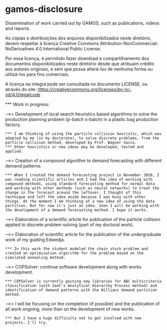 # gamos-disclosure
Dissemination of work carried out by GAMOS, such as publications, videos and reports. 

As cópias e distribuições dos arquivos disponibilizados neste diretório, devem respeitar à licença Creative Commons Attribution-NonCommercial-NoDerivatives 4.0 International Public License.

Por essa licença, é permitido fazer download e compartilhamento dos documentos disponibilizados neste diretório desde que atribuam crédito aos autores originais, e sem que possa alterá-los de nenhuma forma ou utilizá-los para fins comerciais. 

A licença na íntegra pode ser consultada no documento LICENSE, ou através do site: https://creativecommons.org/licenses/by-nc-nd/4.0/legalcode

*** Work in progress:

-->> Development of local search heuristics based algorithms to solve the production planning problem (p-batch s-batch) in a plastic bag production factory.

    *** I am thinking of using the particle collision heuristic, which was adapted by me (in my doctorate), to solve discrete problems, from the particle collision method, developed by Prof. Wagner Sacco.
    *** Other heuristics or new ideas may be developed, tested and applied.

-->> Creation of a compound algorithm to demand forecasting with different demand patterns.

    *** When I created the demand forecasting project in November 2020, I was reading scientific articles and I had the idea of working with compound methods, using standard forecasting method for normal data and working with other methods (such as neural networks) to treat the change in the forecast around the leftover. I thought of this technique and left the idea aside because I was busy with other things. At the moment I am thinking of a new idea of using the data partition. But for now it's just an idea. Soon I will be working with the development of a demand forecasting method. I hope it works.

-->> Elaboration of a scientific article for publication of the particle collision applied to discrete problem solving (part of my doctoral work).

-->> Elaboration of scientific article for the publication of the undergraduate work of my guiding Edwedja. 
    
    *** In this work the student modeled the chain stock problem and created an optimization algorithm for the problem based on the simulated annealing method.

-->> COPSolver: continue software development along with works development.
    
    *** COPSolver is currently gaining new libraries for ABC multicriteria classification (with Saat's Analytical Hierarchy Process method) and identification of demand patterns with the Willians demand partition method.

-->> I will be focusing on the completion (if possible) and the publication of all work ongoing, more than on the development of new works.
    
    *** But I have a huge difficulty not to get involved with new projects. I'll try.
